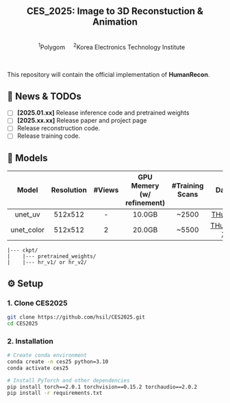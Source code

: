 <p align="center">

  <h2 align="center">CES_2025: Image to 3D Reconstuction & Animation </h2>
  <p align="center">
    <br>
    <sup>1</sup>Polygom &nbsp;&nbsp;&nbsp; <sup>2</sup>Korea Electronics Technology Institute &nbsp;&nbsp;&nbsp;
    <br>
    </br>
  </p>
    </p>

<div align="left">
  <br>
  This repository will contain the official implementation of <strong>HumanRecon</strong>.
</div>


## 📣 News & TODOs
- [ ] **[2025.01.xx]** Release inference code and pretrained weights
- [ ] **[2025.xx.xx]** Release paper and project page
- [ ] Release reconstruction code.
- [ ] Release training code.

## 🧰 Models

|Model        | Resolution|#Views    |GPU Memery<br>(w/ refinement)|#Training Scans|Datasets|
|:-----------:|:---------:|:--------:|:--------:|:--------:|:--------:|
|unet_uv      |512x512    |-         |10.0GB    |~2500     |[THuman2.1](https://github.com/ytrock/THuman2.0-Dataset)|
|unet_color   |512x512    |2         |20.0GB    |~5500     |[THuman2.1](https://github.com/ytrock/THuman2.0-Dataset), [2K2K](https://github.com/SangHunHan92/2K2K)|

```
|--- ckpt/
|    |--- pretrained_weights/
|    |--- hr_v1/ or hr_v2/
```


## ⚙️ Setup
### 1. Clone CES2025
```bash
git clone https://github.com/hsil/CES2025.git
cd CES2025
```

### 2. Installation
```bash
# Create conda environment
conda create -n ces25 python=3.10
conda activate ces25

# Install PyTorch and other dependencies
pip install torch==2.0.1 torchvision==0.15.2 torchaudio==2.0.2
pip install -r requirements.txt

```

